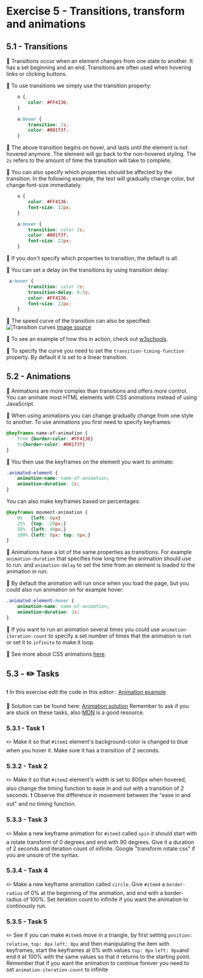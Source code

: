 # Exercise 5 - Transitions, transform and animations

## 5.1 - Transitions

:book: Transitions occur when an element changes from one state to another. It has a set beginning and an end. Transitions are often used when hovering links or clicking buttons.

:book: To use transitions we simply use the transition property:

```css
    a {
        color: #FF4136;
    }

    a:hover {
        transition: 2s; 
        color: #001f3f;
    }
```

:book: The above transition begins on hover, and lasts until the element is not hovered anymore. The element will go back to the non-hovered styling. The ```2s``` refers to the amount of time the transition will take to complete.

:book: You can also specify which properties should be affected by the transition. In the following example, the text will gradually change color, but change font-size immediately.

```css
    a {
        color: #FF4136;
        font-size: 12px;
    }

    a:hover {
        transition: color 2s; 
        color: #001f3f;
        font-size: 22px;
    }
```

:book: If you don't specify which properties to transition, the default is all.

:book: You can set a delay on the transitions by using transition delay:

```css
 a:hover {
        transition: color 2s; 
        transition-delay: 0.5s;
        color: #FF4136;
        font-size: 22px;
    }
```

:book: The speed curve of the transition can also be specified:
![Transition curves](5-1.png)
[Image source](https://developer.tizen.org/community/tip-tech/working-css3-transitions)

:book: To see an example of how this in action, check out [w3schools](https://www.w3schools.com/css/tryit.asp?filename=trycss3_transition_speed).

:book: To specify the curve you need to set the ```transition-timing-function``` property. By default it is set to a linear transition.

## 5.2 - Animations

:book: Animations are more complex than transitions and offers more control. You can animate most HTML elements with CSS animations instead of using JavaScript.

:book: When using animations you can change gradually change from one style to another. To use animations you first need to specify keyframes:

```css
@keyframes name-of-animation {
    from {border-color: #FF4136}
    to{border-color: #001f3f}
}
```

:book: You then use the keyframes on the element you want to animate:

```css
.animated-element {
    animation-name: name-of-animation;
    animation-duration: 2s;
}
```

You can also make keyframes based on percentages:

```css
@keyframes movment-animation {
    0%   {left: 0px}
    25%  {top: -20px;}
    50%  {left: 40px;}
    100% {left: 0px; top: 0px;}
}
```

:book: Animations have a lot of the same properties as transitions. For example `animation-duration` that specifies how long time the animation should use to run. and `animation-delay` to set the time from an element is loaded to the animation in run.

:book: By default the animation will run once when you load the page, but you could also run animation on for example hover:

```css
.animated-element:hover {
    animation-name: name-of-animation;
    animation-duration: 2s;
}
```

:book: If you want to run an animation several times you could use `animation-iteration-count` to specify a set number of times that the animation is run or set it to `infinite` to make it loop.

:book: See more about CSS animations [here](https://developer.mozilla.org/en-US/docs/Web/CSS/CSS_Animations/Using_CSS_animations).

## 5.3 - :pencil2: Tasks

:exclamation: In this exercise edit the code in this editor:: [Animation example](https://codepen.io/taranger/pen/LaBpGr)

:book: Solution can be found here: [Animation solution](https://codepen.io/taranger/pen/drjYGq) 
Remember to ask if you are stuck on these tasks, also [MDN](https://developer.mozilla.org/en-US/docs/Web/CSS) is a good resource.

### 5.3.1 - Task 1

:pencil2: Make it so that `#item1` element's background-color is changed to blue when you hover it. Make sure it has a transition of 2 seconds.

### 5.3.2 -  Task 2

:pencil2: Make it so that `#item2` element's width is set to 800px when hovered, also change the timing function to ease in and out with a  transition of 2 seconds. :exclamation: Observe the difference in movement between the "ease in and out" and no timing function.

### 5.3.3 - Task 3

:pencil2: Make a new keyframe animation for `#item3` called ``spin`` it should start with a rotate transform of 0 degrees and end with 90 degrees. Give it a duration of 2 seconds and iteration count of infinite. Google "transform rotate css" if you are unsure of the syntax.

### 5.3.4 - Task 4

:pencil2: Make a new keyframe animation called ``circle``. Give `#item4` a `border-radius` of 0% at the beginning of the animation, and end with a border-radius of 100%. Set iteration count to infinite if you want the animation to continously run.

### 5.3.5 - Task 5

:pencil2: See if you can make `#item5` move in a triangle, by first setting `position: relative`, `top: 0px` `left: 0px` and then manipulating the item with keyframes, start the keyframes at 0% with values `top: 0px` `left: 0px`and end it at 100% with the same values so that it returns to the starting point. Remember that if you want the animation to continue forever you need to set `animation-iteration-count` to infinite

